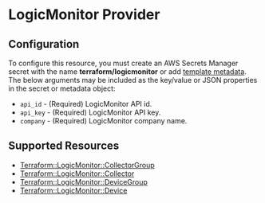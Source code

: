 # LogicMonitor Provider

## Configuration

To configure this resource, you must create an AWS Secrets Manager secret with the name **terraform/logicmonitor** or add [template metadata](https://github.com/iann0036/tf-cfn-provider/blob/master/examples/metadata.yaml). The below arguments may be included as the key/value or JSON properties in the secret or metadata object:

* `api_id` - (Required) LogicMonitor API id.
* `api_key` - (Required) LogicMonitor API key.
* `company` - (Required) LogicMonitor company name.


## Supported Resources

* [Terraform::LogicMonitor::CollectorGroup](CollectorGroup.md)
* [Terraform::LogicMonitor::Collector](Collector.md)
* [Terraform::LogicMonitor::DeviceGroup](DeviceGroup.md)
* [Terraform::LogicMonitor::Device](Device.md)